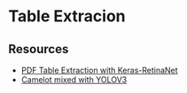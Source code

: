 # Table Extracion

## Resources
- [PDF Table Extraction with Keras-RetinaNet](https://djajafer.medium.com/pdf-table-extraction-with-keras-retinanet-173a13371e89)
- [Camelot mixed with YOLOV3](https://towardsdatascience.com/pdfs-parsing-using-yolov3-987c85c639dc)
